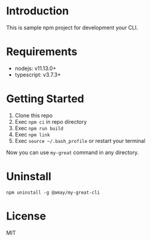 # Introduction 

This is sample npm project for development your CLI.

# Requirements

* nodejs: v11.13.0+
* typescript: v3.7.3+

# Getting Started

1. Clone this repo
2. Exec ``npm ci`` in repo directory
3. Exec ``npm run build``
4. Exec ``npm link``
5. Exec ``source ~/.bash_profile`` or restart your terminal

Now you can use ``my-great`` command in any directory.

# Uninstall

```
npm uninstall -g @amay/my-great-cli
```

# License

MIT